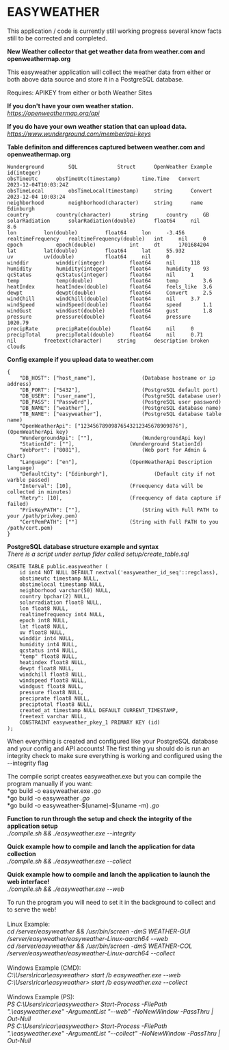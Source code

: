 # EASYWEATHER

This application / code is currently still working progress several know facts still to be corrected and completed.


**New Weather collector that get weather data from weather.com and openweathermap.org**

This easyweather application will collect the weather data from either or both above data source and store it in a PostgreSQL database.

Requires: APIKEY from either or both Weather Sites

**If you don't have your own weather station.**<BR>
*https://openweathermap.org/api*

**If you do have your own weather station that can upload data.**<BR>
*https://www.wunderground.com/member/api-keys*

**Table definiton and differences captured between weather.com and openweathermap.org**

```
Wunderground		SQL				Struct		OpenWeather	Example
id(integer)			
obsTimeUtc		obsTimeUtc(timestamp)		time.Time	Convert		2023-12-04T10:03:24Z	
obsTimeLocal		obsTimeLocal(timestamp)		string		Convert		2023-12-04 10:03:24
neighborhood		neighborhood(character)		string		name		Edinburgh
country			country(character)		string		country		GB
solarRadiation		solarRadiation(double)		float64		nil		8.6	
lon			lon(double)			float64		lon		-3.456
realtimeFrequency	realtimeFrequency(double)	int		nil		0
epoch			epoch(double)			int		dt		1701684204
lat			lat(double)			float64		lat		55.932
uv			uv(double)			float64		nil		0	
winddir			winddir(integer)		float64		nil		118	
humidity		humidity(integer)		float64		humidity	93
qcStatus		qcStatus(integer)		float64		nil		1	
temp			temp(double)			float64		temp		3.6
heatIndex		heatIndex(double)		float64		feels_like	3.6
dewpt			dewpt(double)			float64		Convert		2.5
windChill		windChill(double)		float64		nil		3.7
windSpeed		windSpeed(double)		float64		speed		1.1
windGust		windGust(double)		float64		gust		1.8
pressure		pressure(double)		float64		pressure	1020.79
precipRate		precipRate(double)		float64		nil		0	
precipTotal		precipTotal(double)		float64		nil		0.71	
nil			freetext(character)		string		description	broken clouds
```
**Config example if you upload data to weather.com**
```
{
	"DB_HOST": ["host_name"],				(Database hostname or ip address)
	"DB_PORT": ["5432"],					(PostgreSQL default port)
	"DB_USER": ["user_name"],				(PostgreSQL database user)
	"DB_PASS": ["Passw0rd"],				(PostgreSQL user password)
	"DB_NAME": ["weather"],					(PostgreSQL database name)
	"TB_NAME": ["easyweather"],				(PostgreSQL database table name)
	"OpenWeatherApi": ["12345678909876543212345678909876"],	(OpenWeatherApi key)
	"WundergroundApi": [""],				(WundergroundApi key)
	"StationId": [""],					(Wunderground StationId)
	"WebPort": ["8081"],					(Web port for Admin & Chart)
	"Language": ["en"],					(OpenWeatherApi Description language)
	"DefaultCity": ["Edinburgh"],				(Default city if not varble passed)
	"Interval": [10],					(Freequency data will be collected in minutes)
	"Retry": [10],						(Freequency of data capture if failed)
	"PrivKeyPATH": [""],					(String with Full PATH to your /path/privkey.pem)
	"CertPemPATH": [""]					(String with Full PATH to you /path/cert.pem)
}
```
**PostgreSQL database structure example and syntax**<BR>
*There is a script under sertup flder called setup/create_table.sql*

```
CREATE TABLE public.easyweather (
	id int4 NOT NULL DEFAULT nextval('easyweather_id_seq'::regclass),
	obstimeutc timestamp NULL,
	obstimelocal timestamp NULL,
	neighborhood varchar(50) NULL,
	country bpchar(2) NULL,
	solarradiation float8 NULL,
	lon float8 NULL,
	realtimefrequency int4 NULL,
	epoch int8 NULL,
	lat float8 NULL,
	uv float8 NULL,
	winddir int4 NULL,
	humidity int4 NULL,
	qcstatus int4 NULL,
	"temp" float8 NULL,
	heatindex float8 NULL,
	dewpt float8 NULL,
	windchill float8 NULL,
	windspeed float8 NULL,
	windgust float8 NULL,
	pressure float8 NULL,
	preciprate float8 NULL,
	preciptotal float8 NULL,
	created_at timestamp NULL DEFAULT CURRENT_TIMESTAMP,
	freetext varchar NULL,
	CONSTRAINT easyweather_pkey_1 PRIMARY KEY (id)
);
```

When everything is created and configured like your PostgreSQL database and your config and API accounts! The first thing yu should do is run an integrity check to make sure everything is working and configured using the --integrity flag<BR>

The compile script creates easyweather.exe but you can compile the program manually if you want:<BR>
*go build -o easyweather.exe *.go*<BR>
*go build -o easyweather *.go*<BR>
*go build -o easyweather-\$(uname)-\$(uname -m) *.go*<BR>

**Function to run through the setup and check the integrity of the application setup**<BR>
*./compile.sh && ./easyweather.exe --integrity*<BR>

**Quick example how to compile and lanch the application for data collection**<BR>
*./compile.sh && ./easyweather.exe --collect*<BR>

**Quick example how to compile and lanch the application to launch the web interface!**<BR>
*./compile.sh && ./easyweather.exe --web*<BR>

To run the program you will need to set it in the background to collect and to serve the web!<BR><BR>
Linux Example:<BR>
*cd /server/easyweather && /usr/bin/screen -dmS WEATHER-GUI /server/easyweather/easyweather-Linux-aarch64 --web*<BR>
*cd /server/easyweather && /usr/bin/screen -dmS WEATHER-COL /server/easyweather/easyweather-Linux-aarch64 --collect*<BR><BR>
Windows Example (CMD):<BR>
*C:\Users\ricar\easyweather> start /b easyweather.exe --web*<BR>
*C:\Users\ricar\easyweather> start /b easyweather.exe --collect*<BR><BR>
Windows Example (PS):<BR>
*PS C:\Users\ricar\easyweather> Start-Process -FilePath ".\easyweather.exe" -ArgumentList "--web" -NoNewWindow -PassThru | Out-Null*<BR>
*PS C:\Users\ricar\easyweather> Start-Process -FilePath ".\easyweather.exe" -ArgumentList "--collect" -NoNewWindow -PassThru | Out-Null*<BR>